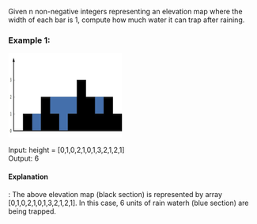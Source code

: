 Given n non-negative integers representing an elevation map where the width of each bar is 1, compute how much water it can trap after raining.

 

<h3>Example 1:</h3>
<div>
 <img src="images/rainwatertrap.png" width=230px height=170px>
</div>

Input: height = [0,1,0,2,1,0,1,3,2,1,2,1]<br>
Output: 6<br>
<h4>Explanation</h4>: The above elevation map (black section) is represented by array [0,1,0,2,1,0,1,3,2,1,2,1]. In this case, 6 units of rain waterh (blue section) are being trapped.
